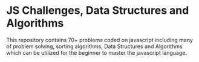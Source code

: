 # JS Challenges, Data Structures and Algorithms

This repository contains 70+ problems coded on javascript including many of problem solving, sorting algorithms, Data Structures and Algorithms which can be utilized for the beginner to master the javascript language.

